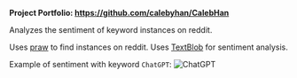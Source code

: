**Project Portfolio: https://github.com/calebyhan/CalebHan**

Analyzes the sentiment of keyword instances on reddit.

Uses [praw](https://github.com/praw-dev/praw) to find instances on reddit. Uses [TextBlob](https://pypi.org/project/textblob/) for sentiment analysis.

Example of sentiment with keyword `ChatGPT`:
![ChatGPT](https://cdn.discordapp.com/attachments/905301278647783428/1092543946162442330/image.png)
